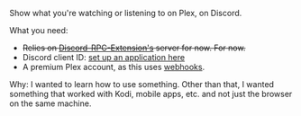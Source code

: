 Show what you're watching or listening to on Plex, on Discord.


What you need:
- ~~Relies on [Discord-RPC-Extension's](https://github.com/lolamtisch/Discord-RPC-Extension "Discord-RPC-Extension's") server for now. For now.~~
- Discord client ID: [set up an application here](https://discord.com/developers/docs/resources/application "set up an application here")
- A premium Plex account, as this uses [webhooks](https://support.plex.tv/articles/115002267687-webhooks/ "webhooks").

Why: I wanted to learn how to use something. Other than that, I wanted something that worked with Kodi, mobile apps, etc. and not just the browser on the same machine.
